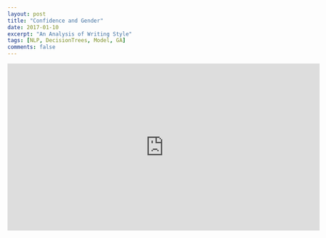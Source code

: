 ```yaml
---
layout: post
title: "Confidence and Gender"
date: 2017-01-10
excerpt: "An Analysis of Writing Style"
tags: [NLP, DecisionTrees, Model, GA]
comments: false
---
```


<iframe src="
https://docs.google.com/presentation/d/15GRKPtRGwaBD96qTywDJ7sPLwBCNDZfi2MsDO8ziViE/embed?start=false&loop=false&delayms=3000" frameborder="0" width="700" height="375" allowfullscreen="true" mozallowfullscreen="true" webkitallowfullscreen="true"></iframe>